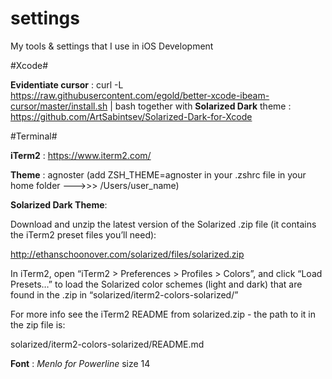 # settings
My tools &amp; settings that I use in iOS Development

#Xcode#

**Evidentiate cursor** : curl -L https://raw.githubusercontent.com/egold/better-xcode-ibeam-cursor/master/install.sh | bash together with 
**Solarized Dark** theme : https://github.com/ArtSabintsev/Solarized-Dark-for-Xcode

#Terminal#

**iTerm2** : https://www.iterm2.com/

**Theme** : agnoster (add ZSH_THEME=agnoster in your .zshrc file in your home folder --->>> /Users/user_name)

**Solarized Dark Theme**: 

Download and unzip the latest version of the Solarized .zip file (it contains the iTerm2 preset files you’ll need):

http://ethanschoonover.com/solarized/files/solarized.zip

In iTerm2, open “iTerm2 > Preferences > Profiles > Colors”, and click “Load Presets…” to load the Solarized color schemes (light and dark) that are found in the .zip in “solarized/iterm2-colors-solarized/”

For more info see the iTerm2 README from solarized.zip - the path to it in the zip file is:

solarized/iterm2-colors-solarized/README.md

**Font** : *Menlo for Powerline* size 14
